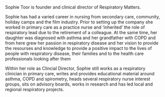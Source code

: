 Sophie Toor is founder and clinical director of Respiratory Matters.

Sophie has had a varied career in nursing from secondary care, community, holiday camps and the film industry. Prior to setting up the company she worked in primary care as a practice nurse and ‘inherited’ the role of respiratory lead due to the retirement of a colleague. At the same time, her daughter was diagnosed with asthma and her grandfather with COPD and from here grew her passion in respiratory disease and her vision to provide the resourses and knowledge to provide a positive impact to the lives of people with respiratory disease, their families and to the health care professionals looking after them

Within her role as Clincial Director, Sophie still works as a respiratory clinician in primary care, writes and provides educational material around asthma, COPD and spirometry, heads several respiratory nurse interest groups, sits on advisory boards, works in research and has led local and regional respiratory projects.

